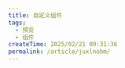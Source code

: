 ```yaml
---
title: 自定义组件
tags:
  - 预览
  - 组件
createTime: 2025/02/21 09:31:36
permalink: /article/juxlnobm/
---
```


<CustomComponent />
